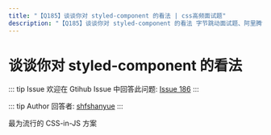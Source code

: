 ```yaml
---
title: "【Q185】谈谈你对 styled-component 的看法 | css高频面试题"
description: "【Q185】谈谈你对 styled-component 的看法 字节跳动面试题、阿里腾讯面试题、美团小米面试题。"
---
```


# 谈谈你对 styled-component 的看法

::: tip Issue
欢迎在 Gtihub Issue 中回答此问题: [Issue 186](https://github.com/shfshanyue/Daily-Question/issues/186)
:::

::: tip Author
回答者: [shfshanyue](https://github.com/shfshanyue)
:::

最为流行的 CSS-in-JS 方案
